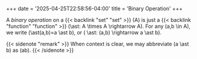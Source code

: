 +++
date = '2025-04-25T22:58:56-04:00'
title = 'Binary Operation'
+++

A _binary operation_ on a {{< backlink "set" "set" >}}
\(A\) is just a {{< backlink "function" "function" >}}
\(\ast: A \times A \rightarrow A\). For any \(a,b \in A\), we write
\(\ast(a,b)=a \ast b\), or \( \ast: (a,b) \rightarrow a \ast b\).

{{< sidenote "remark" >}}
When context is clear, we may abbreviate \(a \ast b\) as \(ab\).
{{< /sidenote >}}

